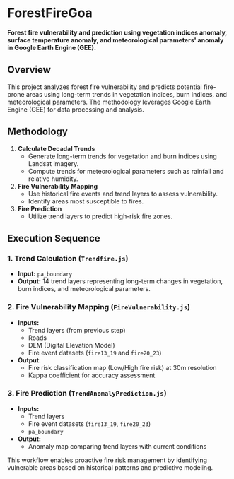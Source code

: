 # ForestFireGoa

**Forest fire vulnerability and prediction using vegetation indices anomaly, surface temperature anomaly, and meteorological parameters' anomaly in Google Earth Engine (GEE).**

## Overview
This project analyzes forest fire vulnerability and predicts potential fire-prone areas using long-term trends in vegetation indices, burn indices, and meteorological parameters. The methodology leverages Google Earth Engine (GEE) for data processing and analysis.

## Methodology
1. **Calculate Decadal Trends**  
   - Generate long-term trends for vegetation and burn indices using Landsat imagery.
   - Compute trends for meteorological parameters such as rainfall and relative humidity.
2. **Fire Vulnerability Mapping**  
   - Use historical fire events and trend layers to assess vulnerability.
   - Identify areas most susceptible to fires.
3. **Fire Prediction**  
   - Utilize trend layers to predict high-risk fire zones.

## Execution Sequence
### 1. Trend Calculation (`Trendfire.js`)
   - **Input:** `pa_boundary`
   - **Output:** 14 trend layers representing long-term changes in vegetation, burn indices, and meteorological parameters.

### 2. Fire Vulnerability Mapping (`FireVulnerability.js`)
   - **Inputs:**
     - Trend layers (from previous step)
     - Roads
     - DEM (Digital Elevation Model)
     - Fire event datasets (`fire13_19` and `fire20_23`)
   - **Output:**
     - Fire risk classification map (Low/High fire risk) at 30m resolution
     - Kappa coefficient for accuracy assessment

### 3. Fire Prediction (`TrendAnomalyPrediction.js`)
   - **Inputs:**
     - Trend layers
     - Fire event datasets (`fire13_19`, `fire20_23`)
     - `pa_boundary`
   - **Output:**
     - Anomaly map comparing trend layers with current conditions

This workflow enables proactive fire risk management by identifying vulnerable areas based on historical patterns and predictive modeling.


